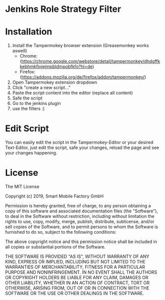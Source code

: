 # Jenkins Role Strategy Filter

# Installation

1. Install the Tampermokey browser extension (Greasemonkey works aswell)
	- Chrome: (https://chrome.google.com/webstore/detail/tampermonkey/dhdgffkkebhmkfjojejmpbldmpobfkfo?hl=de) 
	- Firefox: (https://addons.mozilla.org/de/firefox/addon/tampermonkey/)
2. Open Tampermokey extension dropdown
3. Click "create a new script..."
4. Paste the script content into the editor (replace all content)
5. Safe the script
6. Go to the jenkins plugin
7. use the filters :)

# Edit Script

You can easily edit the script in the Tampermokey-Editor or your desired Text-Editor, just edit the script, safe your changes, reload the page and see your changes happening.



# License

 The MIT License

 Copyright (c) 2019, Smart Mobile Factory GmbH

 Permission is hereby granted, free of charge, to any person obtaining a copy
 of this software and associated documentation files (the "Software"), to deal
 in the Software without restriction, including without limitation the rights
 to use, copy, modify, merge, publish, distribute, sublicense, and/or sell
 copies of the Software, and to permit persons to whom the Software is
 furnished to do so, subject to the following conditions:

 The above copyright notice and this permission notice shall be included in
 all copies or substantial portions of the Software.
 
 THE SOFTWARE IS PROVIDED "AS IS", WITHOUT WARRANTY OF ANY KIND, EXPRESS OR
 IMPLIED, INCLUDING BUT NOT LIMITED TO THE WARRANTIES OF MERCHANTABILITY,
 FITNESS FOR A PARTICULAR PURPOSE AND NONINFRINGEMENT. IN NO EVENT SHALL THE
 AUTHORS OR COPYRIGHT HOLDERS BE LIABLE FOR ANY CLAIM, DAMAGES OR OTHER
 LIABILITY, WHETHER IN AN ACTION OF CONTRACT, TORT OR OTHERWISE, ARISING FROM,
 OUT OF OR IN CONNECTION WITH THE SOFTWARE OR THE USE OR OTHER DEALINGS IN THE
 SOFTWARE.
